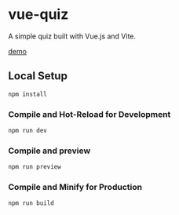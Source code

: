 # vue-quiz

A simple quiz built with Vue.js and Vite.

[demo]()  

## Local Setup

```sh
npm install
```

### Compile and Hot-Reload for Development

```sh
npm run dev
```

### Compile and preview
```sh
npm run preview
```

### Compile and Minify for Production

```sh
npm run build
```
